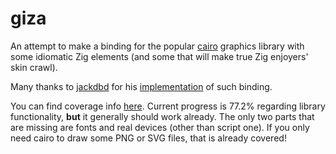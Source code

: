 # giza

An attempt to make a binding for the popular [cairo](https://gitlab.freedesktop.org/cairo/cairo) graphics library with some idiomatic Zig elements (and some that will make true Zig enjoyers' skin crawl).

Many thanks to [jackdbd](https://github.com/jackdbd) for his [implementation](https://github.com/jackdbd/zig-cairo) of such binding.

You can find coverage info [here](https://github.com/koenigskraut/giza/blob/master/coverage.md). Current progress is 77.2% regarding library functionality, **but** it generally should work already. The only two parts that are missing are fonts and real devices (other than script one). If you only need cairo to draw some PNG or SVG files, that is already covered!
